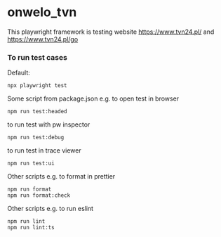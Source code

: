 # onwelo_tvn

This playwright framework is testing website https://www.tvn24.pl/ and https://www.tvn24.pl/go

### To run test cases

Default:

```
npx playwright test
```

Some script from package.json e.g. to open test in browser

```
npm run test:headed
```

to run test with pw inspector

```
npm run test:debug
```

to run test in trace viewer

```
npm run test:ui
```

Other scripts e.g. to format in prettier

```
npm run format
npm run format:check
```

Other scripts e.g. to run eslint

```
npm run lint
npm run lint:ts
```
